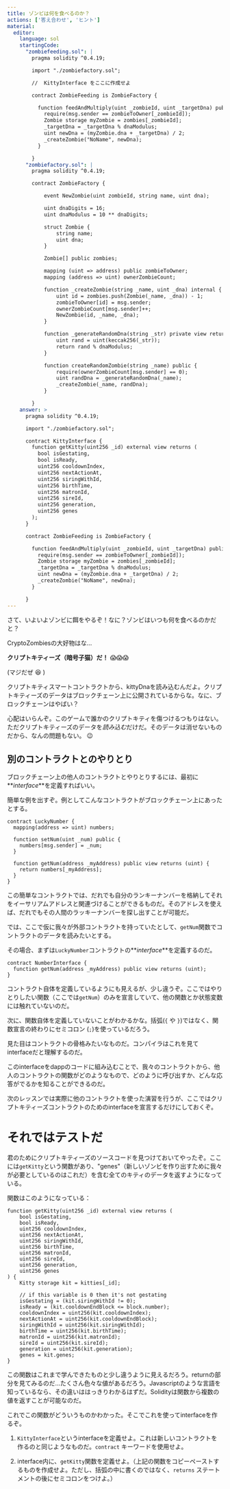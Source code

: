 ```yaml
---
title: ゾンビは何を食べるのか？
actions: ['答え合わせ', 'ヒント']
material:
  editor:
    language: sol
    startingCode:
      "zombiefeeding.sol": |
        pragma solidity ^0.4.19;

        import "./zombiefactory.sol";

        //  KittyInterface をここに作成せよ

        contract ZombieFeeding is ZombieFactory {

          function feedAndMultiply(uint _zombieId, uint _targetDna) public {
            require(msg.sender == zombieToOwner[_zombieId]);
            Zombie storage myZombie = zombies[_zombieId];
            _targetDna = _targetDna % dnaModulus;
            uint newDna = (myZombie.dna + _targetDna) / 2;
            _createZombie("NoName", newDna);
          }

        }
      "zombiefactory.sol": |
        pragma solidity ^0.4.19;

        contract ZombieFactory {

            event NewZombie(uint zombieId, string name, uint dna);

            uint dnaDigits = 16;
            uint dnaModulus = 10 ** dnaDigits;

            struct Zombie {
                string name;
                uint dna;
            }

            Zombie[] public zombies;

            mapping (uint => address) public zombieToOwner;
            mapping (address => uint) ownerZombieCount;

            function _createZombie(string _name, uint _dna) internal {
                uint id = zombies.push(Zombie(_name, _dna)) - 1;
                zombieToOwner[id] = msg.sender;
                ownerZombieCount[msg.sender]++;
                NewZombie(id, _name, _dna);
            }

            function _generateRandomDna(string _str) private view returns (uint) {
                uint rand = uint(keccak256(_str));
                return rand % dnaModulus;
            }

            function createRandomZombie(string _name) public {
                require(ownerZombieCount[msg.sender] == 0);
                uint randDna = _generateRandomDna(_name);
                _createZombie(_name, randDna);
            }

        }
    answer: >
      pragma solidity ^0.4.19;

      import "./zombiefactory.sol";

      contract KittyInterface {
        function getKitty(uint256 _id) external view returns (
          bool isGestating,
          bool isReady,
          uint256 cooldownIndex,
          uint256 nextActionAt,
          uint256 siringWithId,
          uint256 birthTime,
          uint256 matronId,
          uint256 sireId,
          uint256 generation,
          uint256 genes
        );
      }

      contract ZombieFeeding is ZombieFactory {

        function feedAndMultiply(uint _zombieId, uint _targetDna) public {
          require(msg.sender == zombieToOwner[_zombieId]);
          Zombie storage myZombie = zombies[_zombieId];
          _targetDna = _targetDna % dnaModulus;
          uint newDna = (myZombie.dna + _targetDna) / 2;
          _createZombie("NoName", newDna);
        }

      }
---
```


さて、いよいよゾンビに餌をやるぞ！なに？ゾンビはいつも何を食べるのかだと？

CryptoZombiesの大好物はな...

**クリプトキティーズ（暗号子猫）だ！** 😱😱😱

(マジだぜ 😆 )

クリプトキティスマートコントラクトから、kittyDnaを読み込むんだよ。クリプトキティーズのデータはブロックチェーン上に公開されているからな。なに、ブロックチェーンはやばい？

心配はいらんぞ。このゲームで誰かのクリプトキティを傷つけるつもりはない。ただクリプトキティーズのデータを*読み込む*だけだ。そのデータは消せないものだから、なんの問題もない。 😉

## 別のコントラクトとのやりとり

ブロックチェーン上の他人のコントラクトとやりとりするには、最初に**_interface_**を定義すればいい。

簡単な例を出すぞ。例としてこんなコントラクトがブロックチェーン上にあったとする。

```
contract LuckyNumber {
  mapping(address => uint) numbers;

  function setNum(uint _num) public {
    numbers[msg.sender] = _num;
  }

  function getNum(address _myAddress) public view returns (uint) {
    return numbers[_myAddress];
  }
}
```

この簡単なコントラクトでは、だれでも自分のランキーナンバーを格納してそれをイーサリアムアドレスと関連づけることができるものだ。そのアドレスを使えば、だれでもその人間のラッキーナンバーを探し出すことが可能だ。

では、ここで仮に我々が外部コントラクトを持っていたとして、`getNum`関数でコントラクトのデータを読みたいとする。

その場合、まずは`LuckyNumber`コントラクトの**_interface_**を定義するのだ。

```
contract NumberInterface {
  function getNum(address _myAddress) public view returns (uint);
}
```

コントラクト自体を定義しているようにも見えるが、少し違うぞ。ここではやりとりしたい関数（ここでは`getNum`）のみを宣言していて、他の関数とか状態変数には触れていないのだ。

次に、関数自体を定義していないことがわかるかな。括弧(`{` や `}`)ではなく、関数宣言の終わりにセミコロン (`;`)を使っているだろう。

見た目はコントラクトの骨格みたいなものだ。コンパイラはこれを見てinterfaceだと理解するのだ。

このinterfaceをdappのコードに組み込むことで、我々のコントラクトから、他人のコントラクトの関数がどのようなもので、どのように呼び出すか、どんな応答がでるかを知ることができるのだ。

次のレッスンでは実際に他のコントラクトを使った演習を行うが、ここではクリプトキティーズコントラクトのためのinterfaceを宣言するだけにしておくぞ。

# それではテストだ

君のためにクリプトキティーズのソースコードを見つけておいてやったぞ。ここには`getKitty`という関数があり、"genes"（新しいゾンビを作り出すために我々が必要としているのはこれだ）を含む全てのキティのデータを返すようになっている。

関数はこのようになっている：

```
function getKitty(uint256 _id) external view returns (
    bool isGestating,
    bool isReady,
    uint256 cooldownIndex,
    uint256 nextActionAt,
    uint256 siringWithId,
    uint256 birthTime,
    uint256 matronId,
    uint256 sireId,
    uint256 generation,
    uint256 genes
) {
    Kitty storage kit = kitties[_id];

    // if this variable is 0 then it's not gestating
    isGestating = (kit.siringWithId != 0);
    isReady = (kit.cooldownEndBlock <= block.number);
    cooldownIndex = uint256(kit.cooldownIndex);
    nextActionAt = uint256(kit.cooldownEndBlock);
    siringWithId = uint256(kit.siringWithId);
    birthTime = uint256(kit.birthTime);
    matronId = uint256(kit.matronId);
    sireId = uint256(kit.sireId);
    generation = uint256(kit.generation);
    genes = kit.genes;
}
```

この関数はこれまで学んできたものと少し違うように見えるだろう。returnの部分を見てみるのだ...たくさん色々な値があるだろう。Javascriptのような言語を知っているなら、その違いははっきりわかるはずだ。Solidityは関数から複数の値を返すことが可能なのだ。

これでこの関数がどういうものかわかった。そこでこれを使ってinterfaceを作るぞ。

1. `KittyInterface`というinterfaceを定義せよ。これは新しいコントラクトを作るのと同じようなものだ。`contract` キーワードを使用せよ。

2. interface内に、`getKitty`関数を定義せよ。（上記の関数をコピーペーストするものを作成せよ。ただし、括弧の中に書くのではなく、`returns` ステートメントの後にセミコロンをつけよ。）
